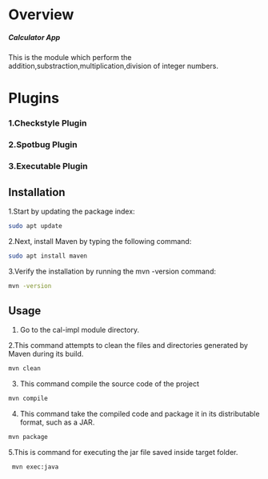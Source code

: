 

# Overview

##### Calculator App
This is the module which perform the addition,substraction,multiplication,division of integer numbers.

# Plugins
### 1.Checkstyle Plugin
### 2.Spotbug Plugin
### 3.Executable Plugin

## Installation
1.Start by updating the package index:

```bash
sudo apt update
```
2.Next, install Maven by typing the following command:

```bash
sudo apt install maven
```
3.Verify the installation by running the mvn -version command:
```bash
mvn -version
```

## Usage

1. Go to the cal-impl module directory.

2.This command  attempts to clean the files and directories generated by Maven during its build.
```bash
mvn clean
```
3. This command compile the source code of the project
```bash
mvn compile 
```


4. This command take the compiled code and package it in its distributable format, such as a JAR.
```bash
mvn package
```
5.This is command for executing the jar file saved inside target folder.
```bash
 mvn exec:java
```


